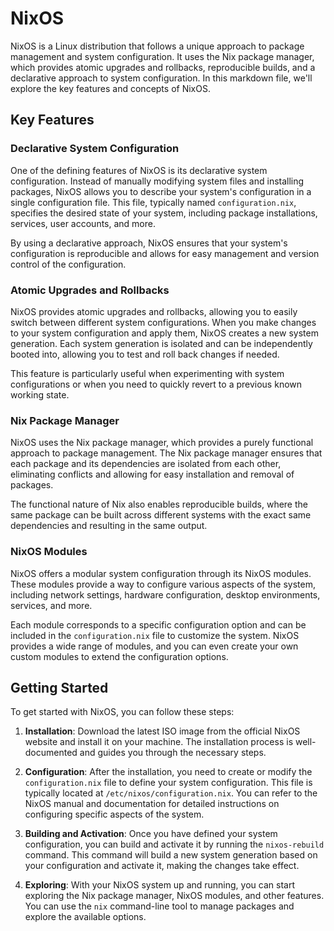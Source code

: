 # NixOS

NixOS is a Linux distribution that follows a unique approach to package management and system configuration. It uses the Nix package manager, which provides atomic upgrades and rollbacks, reproducible builds, and a declarative approach to system configuration. In this markdown file, we'll explore the key features and concepts of NixOS.

## Key Features

### Declarative System Configuration

One of the defining features of NixOS is its declarative system configuration. Instead of manually modifying system files and installing packages, NixOS allows you to describe your system's configuration in a single configuration file. This file, typically named `configuration.nix`, specifies the desired state of your system, including package installations, services, user accounts, and more.

By using a declarative approach, NixOS ensures that your system's configuration is reproducible and allows for easy management and version control of the configuration.

### Atomic Upgrades and Rollbacks

NixOS provides atomic upgrades and rollbacks, allowing you to easily switch between different system configurations. When you make changes to your system configuration and apply them, NixOS creates a new system generation. Each system generation is isolated and can be independently booted into, allowing you to test and roll back changes if needed.

This feature is particularly useful when experimenting with system configurations or when you need to quickly revert to a previous known working state.

### Nix Package Manager

NixOS uses the Nix package manager, which provides a purely functional approach to package management. The Nix package manager ensures that each package and its dependencies are isolated from each other, eliminating conflicts and allowing for easy installation and removal of packages.

The functional nature of Nix also enables reproducible builds, where the same package can be built across different systems with the exact same dependencies and resulting in the same output.

### NixOS Modules

NixOS offers a modular system configuration through its NixOS modules. These modules provide a way to configure various aspects of the system, including network settings, hardware configuration, desktop environments, services, and more.

Each module corresponds to a specific configuration option and can be included in the `configuration.nix` file to customize the system. NixOS provides a wide range of modules, and you can even create your own custom modules to extend the configuration options.

## Getting Started

To get started with NixOS, you can follow these steps:

1. **Installation**: Download the latest ISO image from the official NixOS website and install it on your machine. The installation process is well-documented and guides you through the necessary steps.

2. **Configuration**: After the installation, you need to create or modify the `configuration.nix` file to define your system configuration. This file is typically located at `/etc/nixos/configuration.nix`. You can refer to the NixOS manual and documentation for detailed instructions on configuring specific aspects of the system.

3. **Building and Activation**: Once you have defined your system configuration, you can build and activate it by running the `nixos-rebuild` command. This command will build a new system generation based on your configuration and activate it, making the changes take effect.

4. **Exploring**: With your NixOS system up and running, you can start exploring the Nix package manager, NixOS modules, and other features. You can use the `nix` command-line tool to manage packages and explore the available options.
